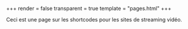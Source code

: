 +++
render = false
transparent = true
template = "pages.html"
+++

Ceci est une page sur les shortcodes pour les sites de streaming vidéo.
